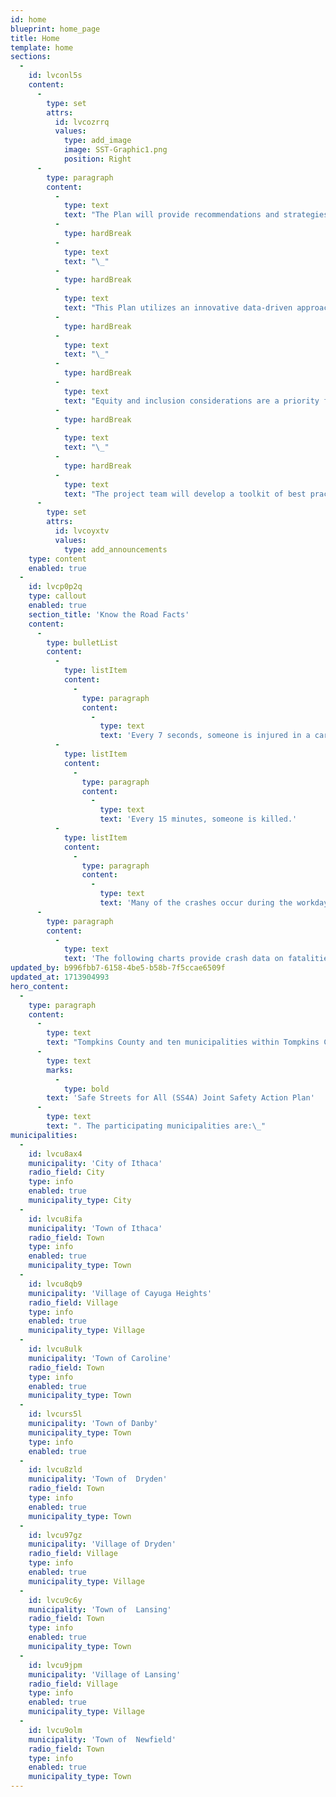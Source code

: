 ```yaml
---
id: home
blueprint: home_page
title: Home
template: home
sections:
  -
    id: lvconl5s
    content:
      -
        type: set
        attrs:
          id: lvcozrrq
          values:
            type: add_image
            image: SST-Graphic1.png
            position: Right
      -
        type: paragraph
        content:
          -
            type: text
            text: "The Plan will provide recommendations and strategies to improve safety at identified locations and help eliminate deaths and serious injuries throughout the region. The goal is to help make Tompkins County safer for all road users including people who drive, walk, bike, or ride transit.\_\_"
          -
            type: hardBreak
          -
            type: text
            text: "\_"
          -
            type: hardBreak
          -
            type: text
            text: "This Plan utilizes an innovative data-driven approach to improving safety in the County through first analyzing roadway characteristics, traffic volumes, and local crashes to understand the key factors affecting safety outcomes throughout the transportation network. Additionally, the crash analysis will be conducted to tell a story through data tables and figures about where, when, and why crashes are occurring in the region. As a part of this safety analysis, the project team will execute a network screening approach to evaluate individual corridors and intersections and prepare a prioritized list of location-specific and systemic network treatments.\_\_"
          -
            type: hardBreak
          -
            type: text
            text: "\_"
          -
            type: hardBreak
          -
            type: text
            text: "Equity and inclusion considerations are a priority for each step of the Plan development including the analysis, engagement, location prioritization, and improvement selection process. This will improve the strategies by more accurately representing existing challenges and opportunities, while ensuring an emphasis on equitable countermeasure implementation.\_\_"
          -
            type: hardBreak
          -
            type: text
            text: "\_"
          -
            type: hardBreak
          -
            type: text
            text: "The project team will develop a toolkit of best practices to address the key factors, create a prioritized list of projects, a resolution stating the County’s support for Towards Zero Deaths, recommendations for improving safety beyond infrastructure solutions, and a final report and implementation plan. Throughout this process the project team will work with transportation safety stakeholders, coordinate with state partners, and seek input from Tompkins County residents. For more information on various aspects of this project please review the project resources page and follow the links in the announcements below.\_"
      -
        type: set
        attrs:
          id: lvcoyxtv
          values:
            type: add_announcements
    type: content
    enabled: true
  -
    id: lvcp0p2q
    type: callout
    enabled: true
    section_title: 'Know the Road Facts'
    content:
      -
        type: bulletList
        content:
          -
            type: listItem
            content:
              -
                type: paragraph
                content:
                  -
                    type: text
                    text: 'Every 7 seconds, someone is injured in a car crash.'
          -
            type: listItem
            content:
              -
                type: paragraph
                content:
                  -
                    type: text
                    text: 'Every 15 minutes, someone is killed.'
          -
            type: listItem
            content:
              -
                type: paragraph
                content:
                  -
                    type: text
                    text: 'Many of the crashes occur during the workday or the daily commute.'
      -
        type: paragraph
        content:
          -
            type: text
            text: 'The following charts provide crash data on fatalities and serious injuries within Tompkins County, which is being used in the analysis to help develop the Tompkins County Join Safety Action Plan.'
updated_by: b996fbb7-6158-4be5-b58b-7f5ccae6509f
updated_at: 1713904993
hero_content:
  -
    type: paragraph
    content:
      -
        type: text
        text: "Tompkins County and ten municipalities within Tompkins County have come together to prepare a comprehensive \L"
      -
        type: text
        marks:
          -
            type: bold
        text: 'Safe Streets for All (SS4A) Joint Safety Action Plan'
      -
        type: text
        text: ". The participating municipalities are:\_"
municipalities:
  -
    id: lvcu8ax4
    municipality: 'City of Ithaca'
    radio_field: City
    type: info
    enabled: true
    municipality_type: City
  -
    id: lvcu8ifa
    municipality: 'Town of Ithaca'
    radio_field: Town
    type: info
    enabled: true
    municipality_type: Town
  -
    id: lvcu8qb9
    municipality: 'Village of Cayuga Heights'
    radio_field: Village
    type: info
    enabled: true
    municipality_type: Village
  -
    id: lvcu8ulk
    municipality: 'Town of Caroline'
    radio_field: Town
    type: info
    enabled: true
    municipality_type: Town
  -
    id: lvcurs5l
    municipality: 'Town of Danby'
    municipality_type: Town
    type: info
    enabled: true
  -
    id: lvcu8zld
    municipality: 'Town of  Dryden'
    radio_field: Town
    type: info
    enabled: true
    municipality_type: Town
  -
    id: lvcu97gz
    municipality: 'Village of Dryden'
    radio_field: Village
    type: info
    enabled: true
    municipality_type: Village
  -
    id: lvcu9c6y
    municipality: 'Town of  Lansing'
    radio_field: Town
    type: info
    enabled: true
    municipality_type: Town
  -
    id: lvcu9jpm
    municipality: 'Village of Lansing'
    radio_field: Village
    type: info
    enabled: true
    municipality_type: Village
  -
    id: lvcu9olm
    municipality: 'Town of  Newfield'
    radio_field: Town
    type: info
    enabled: true
    municipality_type: Town
---
```

